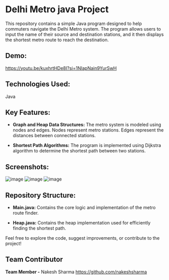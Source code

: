 # Delhi Metro java Project 
This repository contains a simple Java program designed to help commuters navigate the Delhi Metro system. The program allows users to input the name of their source and destination stations, and it then displays the shortest metro route to reach the destination. 


## Demo:
https://youtu.be/kuxhrtHDe8I?si=1NIapNain9YurSwH

## Technologies Used:
Java


## Key Features:

- **Graph and Heap Data Structures:** The metro system is modeled using nodes and edges. Nodes represent metro stations. Edges represent the distances between connected stations.

- **Shortest Path Algorithms:** The program is implemented using Dijkstra algorithm to determine the shortest path between two stations.


## Screenshots:

![image](https://github.com/user-attachments/assets/43fa54af-0a5a-4863-a19f-78eaea98c44b)
![image](https://github.com/user-attachments/assets/a8994bc0-5a70-490f-bcfa-7cbe74a428ae)
![image](https://github.com/user-attachments/assets/356d3c67-735b-4263-a553-b037ae979aef)




## Repository Structure:

- **Main.java:** Contains the core logic and implementation of the metro route finder.

- **Heap.java:** Contains the heap implementation used for efficiently finding the shortest path.



Feel free to explore the code, suggest improvements, or contribute to the project!

## Team Contributor
**Team Member -**   Nakesh Sharma  https://github.com/nakeshsharma
